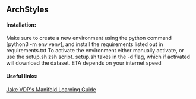 ## ArchStyles

#### Installation:
<p>Make sure to create a new environment using the python command [python3 -m env venv], and install the requirements listed out in requirements.txt
To activate the environment either manually activate, or use the setup.sh zsh script.
setup.sh takes in the -d flag, which if activated will download the dataset. ETA depends on your internet speed
</p>

#### Useful links:

[Jake VDP's Manifold Learning Guide](https://jakevdp.github.io/PythonDataScienceHandbook/05.10-manifold-learning.html)

